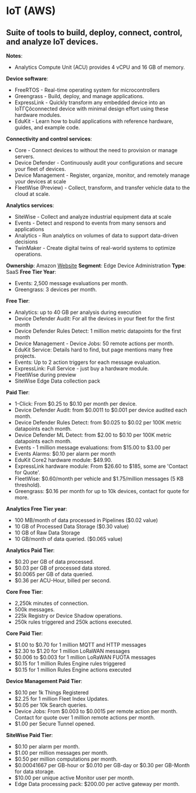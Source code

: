 # IoT (AWS)

## Suite of tools to build, deploy, connect, control, and analyze IoT devices.

**Notes**:

- Analytics Compute Unit (ACU) provides 4 vCPU and 16 GB of memory.

**Device software**:

- FreeRTOS - Real-time operating system for microcontrollers
- Greengrass - Build, deploy, and manage applications.
- ExpressLink - Quickly transform any embedded device into an IoTΓÇôconnected device with minimal design effort using these hardware modules.
- EduKit - Learn how to build applications with reference hardware, guides, and example code.

**Connectivity and control services**:

- Core - Connect devices to without the need to provision or manage servers.
- Device Defender - Continuously audit your configurations and secure your fleet of devices.
- Device Management - Register, organize, monitor, and remotely manage your devices at scale
- FleetWise (Preview) - Collect, transform, and transfer vehicle data to the cloud at scale.

**Analytics services**:

- SiteWise - Collect and analyze industrial equipment data at scale
- Events - Detect and respond to events from many sensors and applications
- Analytics - Run analytics on volumes of data to support data-driven decisions
- TwinMaker - Create digital twins of real-world systems to optimize operations.

**Ownership**: Amazon
[Website](https://aws.amazon.com/iot/)
**Segment**: Edge Device Administration
**Type**: SaaS
**Free Tier Year**:

- Events: 2,500 message evaluations per month.
- Greengrass: 3 devices per month.

**Free Tier**:

- Analytics: up to 40 GB per analysis during execution
- Device Defender Audit: For all the devices in your fleet for the first month
- Device Defender Rules Detect: 1 million metric datapoints for the first month
- Device Management - Device Jobs: 50 remote actions per month.
- EduKit Service: Details hard to find, but page mentions many free projects.
- Events: Up to 2 action triggers for each message evaluation.
- ExpressLink: Full Service - just buy a hardware module.
- FleetWise during preview
- SiteWise Edge Data collection pack

**Paid Tier**:

- 1-Click: From $0.25 to $0.10 per month per device.
- Device Defender Audit: from $0.0011 to $0.001 per device audited each month.
- Device Defender Rules Detect: from $0.025 to $0.02 per 100K metric datapoints each month.
- Device Defender ML Detect: from $2.00 to $0.10 per 100K metric datapoints each month.
- Events - 1 million message evaluations: from $15.00 to $3.00 per 
- Events Alarms: $0.10 per alarm per month
- EduKit Core2 hardware module: $49.90.
- ExpressLink hardware module: From $26.60 to $185, some are 'Contact for Quote'.
- FleetWise: $0.60/month per vehicle and $1.75/million messages (5 KB threshold).
- Greengrass: $0.16 per month for up to 10k devices, contact for quote for more.

**Analytics Free Tier year**:

- 100 MB/month of data processed in Pipelines ($0.02 value)
- 10 GB of Processed Data Storage ($0.30 value)
- 10 GB of Raw Data Storage
- 10 GB/month of data queried. ($0.065 value)

**Analytics Paid Tier**:

- $0.20 per GB of data processed.
- $0.03 per GB of processed data stored.
- $0.0065 per GB of data queried.
- $0.36 per ACU-Hour, billed per second.

**Core Free Tier**:

- 2,250k minutes of connection.
- 500k messages.
- 225k Registry or Device Shadow operations.
- 250k rules triggered and 250k actions executed.

**Core Paid Tier**:

- $1.00 to $0.70 for 1 million MQTT and HTTP messages
- $2.30 to $1.20 for 1 million LoRaWAN messages
- $0.006 to $0.003 for 1 million LoRaWAN FUOTA messages
- $0.15 for 1 million Rules Engine rules triggered
- $0.15 for 1 million Rules Engine actions executed

**Device Management Paid Tier**:

- $0.10 per 1k Things Registered
- $2.25 for 1 million Fleet Index Updates.
- $0.05 per 10k Search queries.
- Device Jobs: From $0.003 to $0.0015 per remote action per month. Contact for quote over 1 million remote actions per month.
- $1.00 per Secure Tunnel opened.

**SiteWise Paid Tier**:

- $0.10 per alarm per month.
- $1.00 per million messages per month.
- $0.50 per million computations per month.
- $0.00041667 per GB-hour or $0.010 per GB-day or $0.30 per GB-Month for data storage.
- $10.00 per unique active Monitor user per month.
- Edge Data processing pack: $200.00 per active gateway per month.
